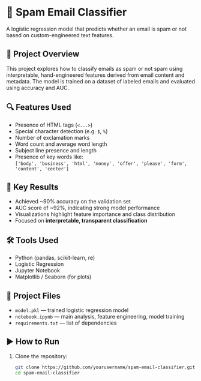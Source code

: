 # 📨 Spam Email Classifier

A logistic regression model that predicts whether an email is spam or not based on custom-engineered text features.

## 📌 Project Overview

This project explores how to classify emails as spam or not spam using interpretable, hand-engineered features derived from email content and metadata. The model is trained on a dataset of labeled emails and evaluated using accuracy and AUC.

## 🔍 Features Used

- Presence of HTML tags (`<...>`)
- Special character detection (e.g. `$`, `%`)
- Number of exclamation marks
- Word count and average word length
- Subject line presence and length
- Presence of key words like:  
  `['body', 'business', 'html', 'money', 'offer', 'please', 'form', 'content', 'center']`

## 🧠 Key Results

- Achieved ~90% accuracy on the validation set
- AUC score of ~92%, indicating strong model performance
- Visualizations highlight feature importance and class distribution
- Focused on **interpretable, transparent classification**

## 🛠️ Tools Used

- Python (pandas, scikit-learn, re)
- Logistic Regression
- Jupyter Notebook
- Matplotlib / Seaborn (for plots)

## 📂 Project Files

- `model.pkl` — trained logistic regression model
- `notebook.ipynb` — main analysis, feature engineering, model training
- `requirements.txt` — list of dependencies

## ▶️ How to Run

1. Clone the repository:
   ```bash
   git clone https://github.com/yourusername/spam-email-classifier.git
   cd spam-email-classifier
